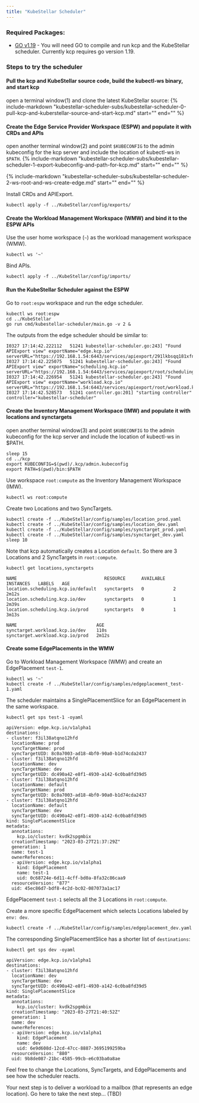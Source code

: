 ```yaml
---
title: "KubeStellar Scheduler"
---
```


### Required Packages:
  - [GO v1.19](https://gist.github.com/jniltinho/8758e15a9ef80a189fce) - You will need GO to compile and run kcp and the KubeStellar scheduler.  Currently kcp requires go version 1.19.

### Steps to try the scheduler

#### Pull the kcp and KubeStellar source code, build the kubectl-ws binary, and start kcp
open a terminal window(1) and clone the latest KubeStellar source:
{%
   include-markdown "kubestellar-scheduler-subs/kubestellar-scheduler-0-pull-kcp-and-kuberstellar-source-and-start-kcp.md"
   start="<!--kubestellar-scheduler-0-pull-kcp-and-kuberstellar-source-and-start-kcp-start-->"
   end="<!--kubestellar-scheduler-0-pull-kcp-and-kuberstellar-source-and-start-kcp-end-->"
%}

#### Create the Edge Service Provider Workspace (ESPW) and populate it with CRDs and APIs
open another terminal window(2) and point `$KUBECONFIG` to the admin kubeconfig for the kcp server and include the location of kubectl-ws in `$PATH`.
{%
   include-markdown "kubestellar-scheduler-subs/kubestellar-scheduler-1-export-kubeconfig-and-path-for-kcp.md"
   start="<!--kubestellar-scheduler-1-export-kubeconfig-and-path-for-kcp-start-->"
   end="<!--kubestellar-scheduler-1-export-kubeconfig-and-path-for-kcp-end-->"
%}

{%
   include-markdown "kubestellar-scheduler-subs/kubestellar-scheduler-2-ws-root-and-ws-create-edge.md"
   start="<!--kubestellar-scheduler-2-ws-root-and-ws-create-edge-start-->"
   end="<!--kubestellar-scheduler-2-ws-root-and-ws-create-edge-end-->"
%}

Install CRDs and APIExport.
```shell
kubectl apply -f ../KubeStellar/config/exports/
```

#### Create the Workload Management Workspace (WMW) and bind it to the ESPW APIs
Use the user home workspace (`~`) as the workload management workspace (WMW).
```shell
kubectl ws '~'
```

Bind APIs.
```shell
kubectl apply -f ../KubeStellar/config/imports/
```

#### Run the KubeStellar Scheduler against the ESPW
Go to `root:espw` workspace and run the edge scheduler.
```shell
kubectl ws root:espw
cd ../KubeStellar
go run cmd/kubestellar-scheduler/main.go -v 2 &
```

The outputs from the edge scheduler should be similar to:
``` { .bash .no-copy }
I0327 17:14:42.222112   51241 kubestellar-scheduler.go:243] "Found APIExport view" exportName="edge.kcp.io" serverURL="https://192.168.1.54:6443/services/apiexport/291lkbsqq181xfng/edge.kcp.io"
I0327 17:14:42.225075   51241 kubestellar-scheduler.go:243] "Found APIExport view" exportName="scheduling.kcp.io" serverURL="https://192.168.1.54:6443/services/apiexport/root/scheduling.kcp.io"
I0327 17:14:42.226954   51241 kubestellar-scheduler.go:243] "Found APIExport view" exportName="workload.kcp.io" serverURL="https://192.168.1.54:6443/services/apiexport/root/workload.kcp.io"
I0327 17:14:42.528573   51241 controller.go:201] "starting controller" controller="kubestellar-scheduler"
```

#### Create the Inventory Management Workspace (IMW) and populate it with locations and synctargets
open another terminal window(3) and point `$KUBECONFIG` to the admin kubeconfig for the kcp server and include the location of kubectl-ws in $PATH.
```shell
sleep 15
cd ../kcp
export KUBECONFIG=$(pwd)/.kcp/admin.kubeconfig
export PATH=$(pwd)/bin:$PATH
```

Use workspace `root:compute` as the Inventory Management Workspace (IMW).
```shell
kubectl ws root:compute
```

Create two Locations and two SyncTargets.
```shell
kubectl create -f ../KubeStellar/config/samples/location_prod.yaml
kubectl create -f ../KubeStellar/config/samples/location_dev.yaml
kubectl create -f ../KubeStellar/config/samples/synctarget_prod.yaml
kubectl create -f ../KubeStellar/config/samples/synctarget_dev.yaml
sleep 10
```

Note that kcp automatically creates a Location `default`. So there are 3 Locations and 2 SyncTargets in `root:compute`.
```shell
kubectl get locations,synctargets
```
``` { .bash .no-copy }
NAME                                 RESOURCE      AVAILABLE   INSTANCES   LABELS   AGE
location.scheduling.kcp.io/default   synctargets   0           2                    2m12s
location.scheduling.kcp.io/dev       synctargets   0           1                    2m39s
location.scheduling.kcp.io/prod      synctargets   0           1                    3m13s

NAME                              AGE
synctarget.workload.kcp.io/dev    110s
synctarget.workload.kcp.io/prod   2m12s
```

#### Create some EdgePlacements in the WMW
Go to Workload Management Workspace (WMW) and create an EdgePlacement `test-1`.
```shell
kubectl ws '~'
kubectl create -f ../KubeStellar/config/samples/edgeplacement_test-1.yaml
```

The scheduler maintains a SinglePlacementSlice for an EdgePlacement in the same workspace.
```shell
kubectl get sps test-1 -oyaml
```
``` { .bash .no-copy }
apiVersion: edge.kcp.io/v1alpha1
destinations:
- cluster: f3il38atqno12hfd
  locationName: prod
  syncTargetName: prod
  syncTargetUID: 8c0a7003-ad18-4bf0-90a0-b1d74cda2437
- cluster: f3il38atqno12hfd
  locationName: dev
  syncTargetName: dev
  syncTargetUID: dc490a42-e8f1-4930-a142-6c0ba8fd39d5
- cluster: f3il38atqno12hfd
  locationName: default
  syncTargetName: prod
  syncTargetUID: 8c0a7003-ad18-4bf0-90a0-b1d74cda2437
- cluster: f3il38atqno12hfd
  locationName: default
  syncTargetName: dev
  syncTargetUID: dc490a42-e8f1-4930-a142-6c0ba8fd39d5
kind: SinglePlacementSlice
metadata:
  annotations:
    kcp.io/cluster: kvdk2spgmbix
  creationTimestamp: "2023-03-27T21:37:29Z"
  generation: 1
  name: test-1
  ownerReferences:
  - apiVersion: edge.kcp.io/v1alpha1
    kind: EdgePlacement
    name: test-1
    uid: 0c68724e-6d11-4cff-bd0a-8fa32c86caa9
  resourceVersion: "877"
  uid: 45ec86d7-bdf8-4c2d-bc02-087073a1ac17
```
EdgePlacement `test-1` selects all the 3 Locations in `root:compute`.

Create a more specific EdgePlacement which selects Locations labeled by `env: dev`.
```shell
kubectl create -f ../KubeStellar/config/samples/edgeplacement_dev.yaml
```

The corresponding SinglePlacementSlice has a shorter list of `destinations`:
```shell
kubectl get sps dev -oyaml
```
``` { .bash .no-copy }
apiVersion: edge.kcp.io/v1alpha1
destinations:
- cluster: f3il38atqno12hfd
  locationName: dev
  syncTargetName: dev
  syncTargetUID: dc490a42-e8f1-4930-a142-6c0ba8fd39d5
kind: SinglePlacementSlice
metadata:
  annotations:
    kcp.io/cluster: kvdk2spgmbix
  creationTimestamp: "2023-03-27T21:40:52Z"
  generation: 1
  name: dev
  ownerReferences:
  - apiVersion: edge.kcp.io/v1alpha1
    kind: EdgePlacement
    name: dev
    uid: 6e9d608d-12cd-47cc-8887-3695199259ba
  resourceVersion: "880"
  uid: 9b8de087-21bc-4585-99cb-e6c03ba0a8ae
```

Feel free to change the Locations, SyncTargets, and EdgePlacements and see how the scheduler reacts.

Your next step is to deliver a workload to a mailbox (that represents an edge location).  Go here to take the next step... (TBD)
